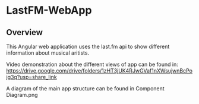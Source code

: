 # LastFM-WebApp

## Overview
This Angular web application uses the last.fm api to show different information about musical aritists.

Video demonstration about the different views of app can be found in:
https://drive.google.com/drive/folders/1zHT3jUK4RJwGVaf1nXWsujwnBcPojg3q?usp=share_link

A diagram of the main app structure can be found in Component Diagram.png
